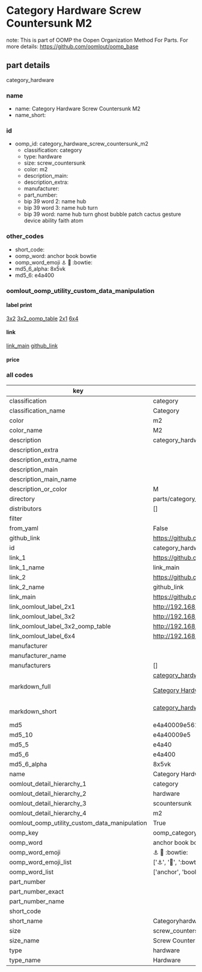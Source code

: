 # Category Hardware Screw Countersunk M2  

note: This is part of OOMP the Oopen Organization Method For Parts. For more details: https://github.com/oomlout/oomp_base

##  part details



category_hardware

### name
* name: Category Hardware Screw Countersunk M2
* name_short: 
### id
* oomp_id: category_hardware_screw_countersunk_m2
  * classification: category
  * type: hardware
  * size: screw_countersunk
  * color: m2
  * description_main: 
  * description_extra: 
  * manufacturer: 
  * part_number: 
  * bip 39 word 2: name hub
  * bip 39 word 3: name hub turn
  * bip 39 word: name hub turn ghost bubble patch cactus gesture device ability faith atom

### other_codes
* short_code: 
* oomp_word: anchor book bowtie
* oomp_word_emoji :anchor: :book: :bowtie:
* md5_6_alpha: 8x5vk
* md5_6: e4a400






### oomlout_oomp_utility_custom_data_manipulation
#### label print
[3x2](http://192.168.1.245:1112/?label=oomp%208x5vk)
[3x2_oomp_table](http://192.168.1.107:1112/?label=oomp%208x5vk)
[2x1](http://192.168.1.242:1112/?label=oomp%208x5vk)
[6x4](http://192.168.1.55:1112/?label=oomp%208x5vk)    

#### link

[link_main](https://github.com/oomlout/oomlout_oomp_current_version_messy/tree/main/parts/category_hardware_screw_countersunk_m2) [github_link](https://github.com/oomlout/oomlout_oomp_part_src/tree/main/parts/category_hardware_screw_countersunk_m2)                             

#### price







### all codes 
| key | value |  
| --- | --- |  
| classification | category |  
| classification_name | Category |  
| color | m2 |  
| color_name | M2 |  
| description | category_hardware |  
| description_extra |  |  
| description_extra_name |  |  
| description_main |  |  
| description_main_name |  |  
| description_or_color | M  |  
| directory | parts/category_hardware_screw_countersunk_m2 |  
| distributors | [] |  
| filter |  |  
| from_yaml | False |  
| github_link | https://github.com/oomlout/oomlout_oomp_part_src/tree/main/parts/category_hardware_screw_countersunk_m2 |  
| id | category_hardware_screw_countersunk_m2 |  
| link_1 | https://github.com/oomlout/oomlout_oomp_current_version_messy/tree/main/parts/category_hardware_screw_countersunk_m2 |  
| link_1_name | link_main |  
| link_2 | https://github.com/oomlout/oomlout_oomp_part_src/tree/main/parts/category_hardware_screw_countersunk_m2 |  
| link_2_name | github_link |  
| link_main | https://github.com/oomlout/oomlout_oomp_current_version_messy/tree/main/parts/category_hardware_screw_countersunk_m2 |  
| link_oomlout_label_2x1 | http://192.168.1.242:1112/?label=oomp%208x5vk |  
| link_oomlout_label_3x2 | http://192.168.1.245:1112/?label=oomp%208x5vk |  
| link_oomlout_label_3x2_oomp_table | http://192.168.1.107:1112/?label=oomp%208x5vk |  
| link_oomlout_label_6x4 | http://192.168.1.55:1112/?label=oomp%208x5vk |  
| manufacturer |  |  
| manufacturer_name |  |  
| manufacturers | [] |  
| markdown_full | [category_hardware_screw_countersunk_m2](https://github.com/oomlout/oomlout_oomp_current_version_messy/tree/main/parts/category_hardware_screw_countersunk_m2)<br>[](https://github.com/oomlout/oomlout_oomp_current_version_messy/tree/main/parts/category_hardware_screw_countersunk_m2)<br>[Category Hardware Screw Countersunk M2](https://github.com/oomlout/oomlout_oomp_current_version_messy/tree/main/parts/category_hardware_screw_countersunk_m2)<br><br> |  
| markdown_short | [category_hardware_screw_countersunk_m2](https://github.com/oomlout/oomlout_oomp_current_version_messy/tree/main/parts/category_hardware_screw_countersunk_m2)<br><br> |  
| md5 | e4a40009e5616402830ea619d59ba496 |  
| md5_10 | e4a40009e5 |  
| md5_5 | e4a40 |  
| md5_6 | e4a400 |  
| md5_6_alpha | 8x5vk |  
| name | Category Hardware Screw Countersunk M2 |  
| oomlout_detail_hierarchy_1 | category |  
| oomlout_detail_hierarchy_2 | hardware |  
| oomlout_detail_hierarchy_3 | scountersunk |  
| oomlout_detail_hierarchy_4 | m2 |  
| oomlout_oomp_utility_custom_data_manipulation | True |  
| oomp_key | oomp_category_hardware_screw_countersunk_m2 |  
| oomp_word | anchor book bowtie |  
| oomp_word_emoji | :anchor: :book: :bowtie: |  
| oomp_word_emoji_list | [':anchor:', ':book:', ':bowtie:'] |  
| oomp_word_list | ['anchor', 'book', 'bowtie'] |  
| part_number |  |  
| part_number_exact |  |  
| part_number_name |  |  
| short_code |  |  
| short_name | Categoryhardware |  
| size | screw_countersunk |  
| size_name | Screw Countersunk |  
| type | hardware |  
| type_name | Hardware |  
